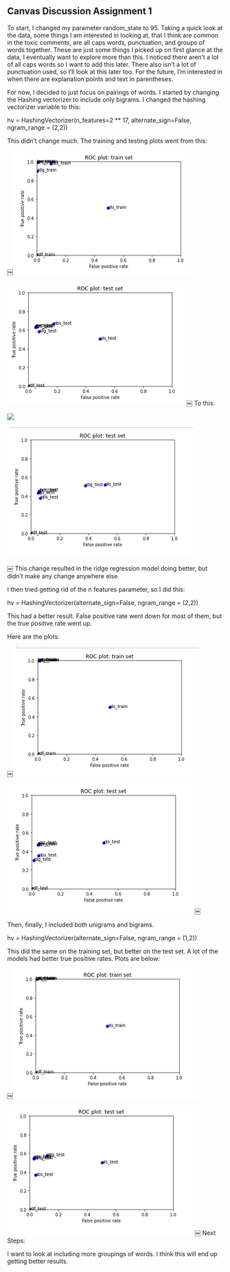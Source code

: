 ## Canvas Discussion Assignment 1

To start, I changed my parameter random_state to 95. Taking a quick look at the data, some things I am interested in looking at, that I think are common in the toxic comments, are all caps words, punctuation, and groups of words together. These are just some things I picked up on first glance at the data, I eventually want to explore more than this. I noticed there aren’t a lot of all caps words so I want to add this later. There also isn’t a lot of punctuation used, so I’ll look at this later too. For the future, I’m interested in when there are explanation points and text in parentheses. 

For now, I decided to just focus on pairings of words. I started by changing the Hashing vectorizer to include only bigrams. I changed the hashing vectorizer variable to this:

hv = HashingVectorizer(n_features=2 ** 17, alternate_sign=False, ngram_range = (2,2))

This didn’t change much. The training and testing plots went from this:

￼![](originalTrainSet.png)

![](originalTestSet.png)
￼
To this:

![](22TraintSet.png)

![](22TestSet.png)

￼
This change resulted in the ridge regression model doing better, but didn’t make any change anywhere else.

I then tried getting rid of the n features parameter, so I did this:

hv = HashingVectorizer(alternate_sign=False, ngram_range = (2,2))

This had a better result. False positive rate went down for most of them, but the true positive rate went up.

Here are the plots:

￼![](22NoNFeatTrain.png)

![](22NoNFeatTest.png)
￼

Then, finally, I included both unigrams and bigrams. 

hv = HashingVectorizer(alternate_sign=False, ngram_range = (1,2))

This did the same on the training set, but better on the test set. A lot of the models had better true positive rates. Plots are below:

￼![](12Train.png)

![](12Test.png)
￼
Next Steps:

I want to look at including more groupings of words. I think this will end up getting better results. 
